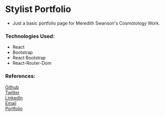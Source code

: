 # Stylist Portfolio
- Just a basic portfolio page for Meredith Swanson's Cosmotology Work.


### Technologies Used:
* React
* Bootstrap
* React Bootstrap
* React-Router-Dom

### References:
[Github](https://www.github.com/Neoj1sec142)     
[Twitter](twitter.com/ManicNeo142)     
[LinkedIn](www.linkedin.com/in/markharmon142)     
[Email](mharmondev1503@gmail.com)     
[Portfolio](neo_portfolio_142.surge.sh)     